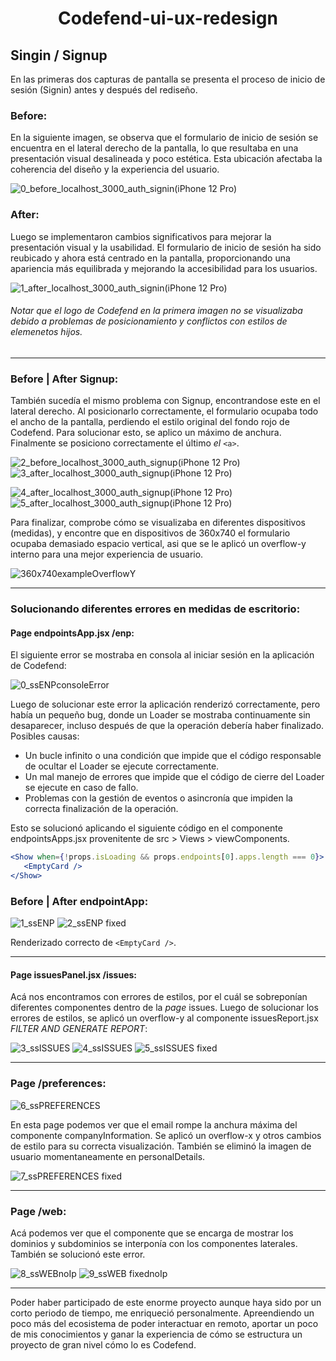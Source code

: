 <h1 align="center">Codefend-ui-ux-redesign</h1>

## Singin / Signup

En las primeras dos capturas de pantalla se presenta el proceso de inicio de sesión (Signin) antes y después del rediseño.

### Before:
En la siguiente imagen, se observa que el formulario de inicio de sesión se encuentra en el lateral derecho de la pantalla, lo que resultaba en una presentación visual desalineada y poco estética. Esta ubicación afectaba la coherencia del diseño y la experiencia del usuario.

![0_before_localhost_3000_auth_signin(iPhone 12 Pro)](https://github.com/oyham/codefend-before-after/assets/97111287/656c258a-01d2-4e8c-8d18-c012f6eb0612)

### After:
Luego se implementaron cambios significativos para mejorar la presentación visual y la usabilidad. El formulario de inicio de sesión ha sido reubicado y ahora está centrado en la pantalla, proporcionando una apariencia más equilibrada y mejorando la accesibilidad para los usuarios.

![1_after_localhost_3000_auth_signin(iPhone 12 Pro)](https://github.com/oyham/codefend-before-after/assets/97111287/03f29b64-8ffc-4b8a-aef5-19669b0f9f29)

###### Notar que el logo de Codefend en la primera imagen no se visualizaba debido a problemas de posicionamiento y conflictos con estilos de elemenetos hijos.
---
### Before | After Signup: 

También sucedía el mismo problema con Signup, encontrandose este en el lateral derecho. Al posicionarlo correctamente, el formulario ocupaba todo el ancho de la pantalla, perdiendo el estilo original del fondo rojo de Codefend. Para solucionar esto, se aplico un máximo de anchura. Finalmente se posiciono correctamente el último _el_ `<a>`.

![2_before_localhost_3000_auth_signup(iPhone 12 Pro)](https://github.com/oyham/codefend-before-after/assets/97111287/7cbfa977-b330-4d0e-beda-536ef7f8f975) ![3_after_localhost_3000_auth_signup(iPhone 12 Pro)](https://github.com/oyham/codefend-before-after/assets/97111287/66bd7439-f912-4c1a-8b31-75cd70ad7e2d)

![4_after_localhost_3000_auth_signup(iPhone 12 Pro)](https://github.com/oyham/codefend-before-after/assets/97111287/d336c1e1-03bb-48ad-a5f8-c8812c2d8a7a) ![5_after_localhost_3000_auth_signup(iPhone 12 Pro)](https://github.com/oyham/codefend-before-after/assets/97111287/2ae5e553-6bd9-4853-a651-26c139f57df2)

Para finalizar, comprobe cómo se visualizaba en diferentes dispositivos (medidas), y encontre que en dispositivos de 360x740 el formulario ocupaba demasiado espacio vertical, asi que se le aplicó un overflow-y interno para una mejor experiencia de usuario.

![360x740exampleOverflowY](https://github.com/oyham/codefend-before-after/assets/97111287/115b3acc-fc26-43ef-8a1c-da86ba2336d3)

---
### Solucionando diferentes errores en medidas de escritorio:

#### Page endpointsApp.jsx /enp:
El siguiente error se mostraba en consola al iniciar sesión en la aplicación de Codefend:

![0_ssENPconsoleError](https://github.com/oyham/codefend-before-after/assets/97111287/78e88b9d-9b3c-48ea-8b73-3f014afe64c0)

Luego de solucionar este error la aplicación renderizó correctamente, pero había un pequeño bug, donde un Loader se mostraba continuamente sin desaparecer, incluso después de que la operación debería haber finalizado.
Posibles causas:
- Un bucle infinito o una condición que impide que el código responsable de ocultar el Loader se ejecute correctamente.
- Un mal manejo de errores que impide que el código de cierre del Loader se ejecute en caso de fallo.
- Problemas con la gestión de eventos o asincronía que impiden la correcta finalización de la operación.

Esto se solucionó aplicando el siguiente código en el componente endpointsApps.jsx provenitente de src > Views > viewComponents.
```jsx
<Show when={!props.isLoading && props.endpoints[0].apps.length === 0}>
   <EmptyCard />
</Show>
```
### Before | After endpointApp:

![1_ssENP](https://github.com/oyham/codefend-before-after/assets/97111287/b8045e94-ea17-49f2-9f46-852cab27ce58) ![2_ssENP fixed](https://github.com/oyham/codefend-before-after/assets/97111287/1d6f3c3c-8321-4e6c-b27d-a9d48fe74623)

Renderizado correcto de `<EmptyCard />`.

---
#### Page issuesPanel.jsx /issues:
Acá nos encontramos con errores de estilos, por el cuál se sobreponían diferentes componentes dentro de la _page_ issues. Luego de solucionar los errores de estilos, se aplicó un overflow-y al componente issuesReport.jsx _FILTER AND GENERATE REPORT_:

![3_ssISSUES](https://github.com/oyham/codefend-before-after/assets/97111287/13cd8e22-ccc6-4933-a0db-6393200d6a52)
![4_ssISSUES](https://github.com/oyham/codefend-before-after/assets/97111287/1d025b18-a630-4d5a-8b2f-162bbc911623)
![5_ssISSUES fixed](https://github.com/oyham/codefend-before-after/assets/97111287/e9c1c199-44ae-4284-9048-748a6146d8e0)

---
### Page /preferences:

![6_ssPREFERENCES](https://github.com/oyham/codefend-before-after/assets/97111287/6ecc29cd-6505-42f8-80f7-73f6fbd3bb3b)

En esta page podemos ver que el email rompe la anchura máxima del componente companyInformation. Se aplicó un overflow-x y otros cambios de estilo para su correcta visualización. También se eliminó la imagen de usuario momentaneamente en personalDetails.

![7_ssPREFERENCES fixed](https://github.com/oyham/codefend-before-after/assets/97111287/9cdd2464-3033-4549-90d0-55e1e375dd21)

---
### Page /web:
Acá podemos ver que el componente que se encarga de mostrar los dominios y subdominios se interponía con los componentes laterales. También se solucionó este error.

![8_ssWEBnoIp](https://github.com/oyham/codefend-before-after/assets/97111287/82f0863a-40ed-4079-8859-368906a531de)
![9_ssWEB fixednoIp](https://github.com/oyham/codefend-before-after/assets/97111287/7d0aa8ba-0dd8-45a0-9c92-28fb1a2cb0f1)

---
Poder haber participado de este enorme proyecto aunque haya sido por un corto periodo de tiempo, me enriqueció personalmente. Apreendiendo un poco más del ecosistema de poder interactuar en remoto, aportar un poco de mis conocimientos y ganar la experiencia de cómo se estructura un proyecto de gran nivel cómo lo es Codefend.
